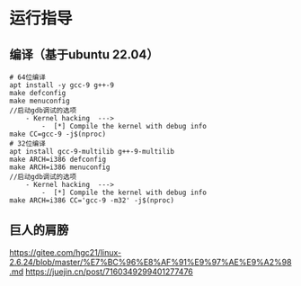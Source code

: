 # 运行指导
## 编译（基于ubuntu 22.04）
```shell
# 64位编译
apt install -y gcc-9 g++-9
make defconfig
make menuconfig
//启动gdb调试的选项
    - Kernel hacking  --->
        -  [*] Compile the kernel with debug info
make CC=gcc-9 -j$(nproc)
# 32位编译
apt install gcc-9-multilib g++-9-multilib
make ARCH=i386 defconfig
make ARCH=i386 menuconfig
//启动gdb调试的选项
    - Kernel hacking  --->
        -  [*] Compile the kernel with debug info
make ARCH=i386 CC='gcc-9 -m32' -j$(nproc)
```
## 巨人的肩膀
https://gitee.com/hgc21/linux-2.6.24/blob/master/%E7%BC%96%E8%AF%91%E9%97%AE%E9%A2%98.md
https://juejin.cn/post/7160349299401277476